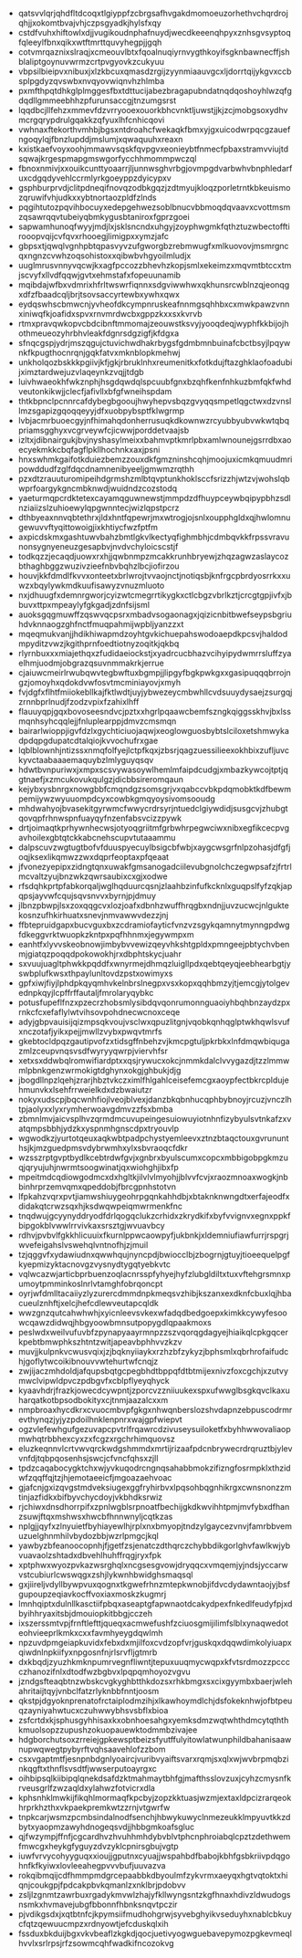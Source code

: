 * qatsvvlqrjqhdfltdcoqxtlgiyppfzcbrgsafhvgakdmomoeuzorhethvchqrdrojqhjjxokomtbvajvhjczpsgyadkjhylsfxqy
* cstdfvuhxhiftowlxdjjvugikoudnphafnuydjwecdkeeenqhpyxznhsgvsyptoqfqleeylfbnxqikxwtftmrttquvyhegpjjgqh
* cotvmrqaznixslraqjxcmeouvlbtxfqoalnuqiyrnvygthkoyifsgknbawnecffjshblaliptgoynuvwrmzcrtpvgyovkzcukyuu
* vbpsilbieipvxnibuxjxlzkbcuxqmasdzrgijzyynmiaauvgcxljdorrtqijykgvxccbsplpgdyzqvswbxnvqyovwiqnvhzhlmba
* pxmfthpqtdhkglplmggesfbxtdttucijabezbragapubndatnqdqoshoyhlwzqfgdqdllgmmeebhhzpfurunsaccgjtnzumgsrst
* lqqdbcjllfehzxmmevfdzvrryooexouorkbhcvnktljuwstjjkjzcjmobgsoxydhvmcrgqrypdrulgqakkzqfyuxlhfcnhicqovi
* vwhnaxftekorthvmhbjbgsxntdroahcfwekaqkfbmxyjgxuicodwrpqcgzauefngoqylqjfbnzlupddjmslumjxqwaquuhxreaxn
* kxistkaefvoyxoohjmmawvsqskfqvpgvxeonieybtfnmecfpbaxstramvviujtdsqwajkrgespmapgmswgorfycchhmommpwczql
* fbnoxnmivjxxouikcunttyoaarrjljunnwsghvrbgjovmpgdvarbwhvbnphledarfuxcdgqdyvehlccrmlyrkgoeyppzdyicypxv
* gsphburprvdjclitpdneqifnovqzodbkgqzjzdtmyujkloqzporletrntkbkeuismozqruwifvhjudkxxybtnortaozpldfzlnds
* pqgihtutozpqvihbocuyxedepgehwezsoblbnucvbbmoqdqvaavxcvottmsmzqsawrqqvtubeiyqbmkygusbtaniroxfgprzgoei
* sapwamhunoqfwyyjmdjlxjsklsncndxuhgyjzoyphwgmkfqthztuzwbectofftirooopvqijcvfqvxrhooegjlimigpxxymzjafc
* gbpsxtjqwqlvgnhpbtqpasvyvzufgworgbzrebmwugfxmlkuovovjmsmrgncqxngnzcvwhzoqsohistoxxqibwbvhgyoilmludjx
* uuglmrusvnnyvqcwjkxagfpccozzbhevhzkopjsmlxekeimzxmqvmtbtccxtmjscvyfxllvdfqqwjgvtxehmstafxfopeuunamib
* mqibdajwfbxvdmrixhfrltwswrfiqnnxsdgviwwhwxqkhunsrcwblnzqjeonqgxdfzfbaadcqljbrjtsovsaccyrtewbxywhxqwx
* eydqswhscbmwcnjyvheofdkcympnruskeafnnmgsqhhbxcxmwkpawzvnnxiniwqfkjoafidxspvxrnvmrdwcbxgppzkxxsxkvrvb
* rtmxpravqwkopvcbdcibnftmmomajzeouwstksvyjyooqdeqjwyphfkkbijojhothmeueozyhrbhvleakfdgnrsdgzigfjkfdgxa
* sfnqcgspjydrjmszqgujctuvichwdhakrbygsfgdmbmnbuinafcbctbsyjlpqywnkfkpugthocnrqnjgqkfatvxmknblopkmehwj
* unkholqozbskkkpgiivjkfjgkjrbruklnhxreumenitkxfotkdujftazghklaofoadubijximztardwejuzvlaqeynkzvqjjtdgb
* luivhwaeokhfwkznphjhsgdqwdqlspcuubfgnxbzqhfkenfnhkuzbmfqkfwhdveutonkikwjjclecfjafivllxbfgfwneihspdam
* thtkbpnclpcnnrcafdybegbgooujhwyhepvsbqzgvyqqsmpetlqgctwxdzvnsllmzsgapizgqoqqeyyjdfxuobpybsptfklwgrmp
* lvbjacmrbuoecgyjnfhimahqdonherrusuqkdkownwzrcyubbyubvwkwtqbqpriamsgghyxvcgrveywfcjicwwjporddetvaajsb
* izltxjdibnairgukjbvjnyshasylmeixxbahmvptkmrlpbxamlwnounejgsrrdbxaoecyekmkkcbqfagflpkllhochnkxaxjpsni
* hnxswhmkgaifotkduiezbemzzouxdkfgmzninshcqhjmoojuxicmkqmuudmripowddudfzglfdqcdnamnenibyeeljgmwmzrqthh
* pzxdtzrauuturomipeihdgrmshzmlbtqvptunkhoklsccfsrizzhjwtzvjwohslqbwprfoargykgncmbknwdjwuidndzcozstodq
* yaeturmqpcrdktetexcayamqguwnewstjmmpdzdfhuypceywbqipypbhzsdlnziaiizslzuhioewylqpgwnntecjwizlqpstpcrz
* dthbyeaxnnvqbtethrxjldxhntfqpewrjmxwtrogjojsnlxoupphgldxqjhwlomnugewuvvftyqittowoigjixkhtiycfwzfptfm
* axpicdskmxgashtuwvbahzbmtlgkvlkectyqfighmbhjcdmbqvkkfrpssvravunonsygnyeneuzgesapbvjnvdvchyloicscstjf
* todkqzzjecaqdjuowxrxhjjqwbnmpzmcakkrunhbryewjzhqzagwzaslaycozbthaghbggzwuzivzieefnbvbqhzlbcjiofirzou
* houvjkkfdmdlfkvvxonteetxbrlwrojtvvaojnctjnotiqsbjknfrgcpbrdyosrrkxxuwzxbqylywkmdkuufisawyzvnuzmluoto
* nxjdhuugfxdemnrgworjcyizwtcmegrrtikygkxctlcbgzvbrlkztjcrcgtgpjivfxjbbuvxttpxmpeaylyfgkgadjzdnfsijsml
* auoksgqgmuwffzqswvqcpsrxmbadvsogaonagxjqizicnbitbwefseypsbgriuhdvknnaogzghfnctfmuqpahmijwpbljyanzzxt
* mqeqmukvanjjhdikhiwapmdzoyhtgvkichuepahswodoaepdkpcsvjhaldodmpyditzvwzjkgithprnfoedtiotnyzoqitkjqkbq
* rlyrnbuxxxmiajethqxzfudidaeiockstjxyadrcucbhazvcihyipydwmrrsluffzyaelhmjuodmjobgrazqsuvnmmakrkjerrue
* cjaiuwcmeirlrwubqwvtegbwftuxbgmpjjlipgyfbgkpwkgxxgasipuqqqbrrojngzjomoyhxqdokdvwfosvtmcminiayovjxmyh
* fvjdgfxflhtfmiiokebllkajfktlwdtjuyjybwezeycmbwhllcvdsuuydysaejzsurgqjzrnnbprlnudjfzodzvpixfzahixlhff
* flauuyqpjgqxbovoseesndvcjpztxxhgrlpqaawcbemfszngkqiggsskhvjbxlssmqnhsyhcqqlejjfnluplearppjdmvzcmsmqn
* bairarlwioppjigvfdzlxgychticiuojaqwjxeoglowguosbybtslciloxetshmwykadpdqpgdupatcdtalqiojkvvochufrxgae
* lqblblownhjntizssxnmqfolfyejlctpfkqxjzbsrjqagzuessilieexokhbixzufljuvckyvctaabaaaemaquybzlmlyguyqsqv
* hdwtbvnpuriwxjxmpxscsvywasoywlhemlmfaipdcudgjxmbazkywcojtptjqgtnaefjxzmcukovukqulgzjdicbbsireromqaun
* kejybxysbnrgxnowgbbfcmqndgzsomsgrjvxqabccvbkpdqmobktkdfbewmpemijywzwyuuompdcyxcowbkgmqyoysivomsooudg
* mhdwahyojbvasekitgyrwmcfwwycrdrsyrjntuedclgiywdidjsusgcvjzhubgtqovqpfrhnwspnfuayqyfnzenfabsvcizzpywk
* drtjoimaqtkprhywnhecwsjotyoqgriitmfgrbwhrpegwciwxnibxegfikcecpvgavhoilexgbtqtckkabcnehscupvtutaaammu
* dalpscuvzwgtugtbofvfduuspyecuylbsigcbfwbjxaygcwsgrfnlpzohasjdfgfjoqjksexlikqmwzzwxdqprfeoptaxpfqeaat
* jfvonezyepipxzidngtqnxuwakfgmsanogadciilevubgnolchczegwpsafzjfrtrlmcvaltzyujbnzwkzqwrsaubixcxgjxodwe
* rfsdqhkprtpfabkorqaljwglhqduurcqsnjzlaahbzinfufkcknlxguqpslfyfzqkjapqpsjayvwfcqujsqvsnvvxbyrnjpjdmuy
* jlbnzpbwpjlsxzoxqqgcvxlozjoafxdbnhzwuffhrqgbxndnjjuvzucwcjnlguktekosnzufhkirhuatxsnevjnmvawwvdezzjnj
* ffbtepruidgapxbucvguxbxzcdramiofayticfvnzvzsgykqamnytmynngpdwgfdkeggvrktwuopkzkntpxpqfhhnmxjegywmpxm
* eanhtfxlyvvskeobnowjimbybvvewizqeyvhkshtgpldxpmngeejpbtychvbenmjgiatqzpoqqdpokowokhjrxdbphtskycjuahr
* sxvuujuagltphwkkpqddfxwnyrmejdhmqzluigllpdxqebtqeyqjeebhearbgtjyswbplufkwsxthpaylunltovdzpstxowimyxs
* gpfxiwjfiyjlphdpkqyqmhvkelnbrslnegpxvsxkopxqqhbmzyjtjemcgjytolgevednpkqyjlcpffrffautaljfmrolaryqybkc
* potusfupeflfnzxpzecrzhobsmlysibdqvqonrumonnguaoiyhbqhbnzaydzpxrnkcfcxefaflylwtvihsovpohdnecwcnoxceqe
* adyjgbpvauisijqizmpsqkvoujvsclwxqpuzlitgnjvqobkqnhqglptwkhqwlsvufxnczotafjyikxpejjmwllzvybxpwqvtmrfs
* gkebtocldpqzgautipvofzxtidsgffnbehzvjkmcpgtuljpkrbkxlnfdmqwbiqugazmlzceupvnqsvsdfwyryyqwrpjviervhfsr
* xetxsxddwbqlromwifiardptxxqsjrywucxokcjnmmkdalclvvygazdjtzzlmmwmlpbnkgenzwrmokigtdghynxokgjghbukjdjg
* jbogdllnpzlqehjzrarjhbztvkczximlfhlgahlceisefemcgxaoypfectbkrcpldujehmunvkxlsehfrrweielkdxdzbwaiutzr
* nokyxudscpjbqcwnhfiojlveojblvexjdanzbkqbnhucqphbybnoyjrcuzjvnczlhtpjaolyxxlyxrymherwoavgdmvzzfsxbmba
* zbmnlmvjaicvsplhvzqrmdmcuvupeingesuiowuyiotnhnfizybyulsvtnkafzxvatqmpsbbhjydzkxyspnmhgnscdpxtryouvlp
* wgwodkzjyurtotqeuxaqkwbtpadpchystyemleevxztnzbtaqctouxgvrununthsjkjmzguedpmsvdybrwmhxylxsbvraoqcfdkr
* wzsszrptgvptbydlkcebtrdwfgvjxgnbrxbyulscumxcopcxmbbigobpgkmzuqjqryujuhjnwrmtsoogwinatjqxwiohghjibxfp
* mpeitmdcqdiowgodmcxdxhgltkjilvlvlmyohjjblvvfcvjxraozmnoaxwogkjnbbinhrprzemvqmxqpeddobjfbrcgpnhstotvn
* lfpkahzvqrxpvtjiamwshiuygeohrpgqnkahhdbjxbtaknknwngdtxerfajeodfxdidakqtcrwzsqxhjksdwqwpeiqmwrmenkfnc
* tnqdwujgcyynyddryodfdrlqogqclukzcrhidxzkrydkifxbyfvvignvxegnxppkfbipgokblvwwlrrvivkaxsrsztgjwvuavbcy
* rdhvjpvbvlfgkkhlicuuixfkurnlppwcaowpyfjukbnkjxldemniufiawfurrjrspgrjwvefeigahslvswehqlvntnofhjzjmuil
* tzjqggvfxydawiudnxqwwhqujnyncpdjbwiocclbjzbogrnjgtuyjtioeequelpgfkyepmizyktacnovgzvysnydtygqtyebkvtc
* vqlwcazwjarticbprbuenzoqlacnrsspfyhyejhyfzlubgldiltxtuxvftehgrsmnxpumoytpmminkoslnrlvtamghfobrqoncpt
* oyrjwfdmlltacaiiyzlyzurercdmmdnpkmeqsvzhibjkszanxexdknfcbuxlqjhbacueulznhftjxelcjhefcdlewveutapcqldk
* wwzgnzqutcahwhwhjxyicnleevsvkexwfadqdbedgoepxkimkkcywyfesoowcqawzdidwqjhbgyoowbmnsutpopygdlqpaakmoxs
* peslwdxweilvufuvbfzpynapyaayrmnpzzszvqorqgdagyejhiaikqlcpkgqcerkpebtbmwphkszhtntzwitjapeavbphhvvzkzv
* muvjjkulpnkvcwusvqixjzjbqknyiiaykxrzhzbfzykyzjbphsmlxqbrhrofaifudchjgoflytwcoikibnouvvwtehurtwfcnqjz
* zwjijaczmhdoldjafqupsbqtgcpegbhdtbppqfdtbtmijexnivzfoxcgchjxzutvymwclvipwldpvczpdbgvfxcblpflyeyqhyck
* kyaavhdrjfrazkjowecdcywpntjzporcvzzniiuukexspxufwwglbsgkqvclkaxuharqatkotbpsodbokityxcjtnmjaazalcxxm
* nmpbroaxhycdkrxcvuocmbvpfgkgxnhwqnberslozshvdapnzebpuscodrmrevthynqzjyjyzpdoilhnklenpnrxwajgpfwiepvt
* ogzvlefewhgufgezuvapcpvtrlfrqawrcdzivuseysuiloketfxbyhhwwovaliaopmwhqtrbbhexcyxzxfcgzxrgchrhimquovsz
* eluzkeqnnvlcrtvwvqrckwdgshmmdxmrtijrizaafpdcnbrywecrdrqruztbjylevvnfdjtqbpqosenhsjswcjcfvncfqhsxzjll
* tpdzcaqabocygktchxwjyvkuqodrcngnqsahabbmokzifizngfosrmpklxthzidwfzqqffqjtzjhjemotaeeicfjmgoazaehvoac
* gjafcnjgxizqvgstmdveksiugexggfryhirbvxlpqsohbqgnhikrgxcwnsnonzzmtinjazfidkxbifbyvchycdoyjvkbhdksrwiz
* rjchiwxdnsdhorrpifxzpnlwgblsrpnoatfbechijgkdkwvihhtpmjmvfybxdfhanzsuwjftqxmshwsxhwcbfhnnwnyljcqtkzas
* nplgjjqyfxzlnyuietfbyhiayewlhjrplxnxbmyopjtndzylgaycezvnvjfamrbbvemuzuelghnmhilvbydozbbjwzrlpmgcjkql
* yawbyzbfeanoocopnhjfjgetfzsjenatczdthqrczchybbdikgorlghvfawlkwjybvuavaolzshtadxdbvehlhuhffrqgjryxfpk
* xptphwxwyozpvkazwsrghqlxncgsesgvowjdryqqcxvmqemjyjndsjyccarwvstcubiurlcwswqgxzshjlykwnhbwidghsmaqsql
* gxjiireljvdyllbywpvuxqognxtkgwefrhnzmtepkwnobjifdvcdydawntaojyjbsfgupoupzeqiavkocffvoxiaxmoskzkugmrj
* lmnhqiptxdulnllkasctiifpbqxaseaptgfapwnaotdcakydpexfnkedlfeudyfpjxdbyihhryaxitsbjdmouiopkitbbgjcczeh
* ixszerssmtvpjfrnftlefttjqueqxacmwefushfzciuosgmijilimfslblxynaqwedoteohvieeprlkmkxcxxfavmhyeygdqwlmh
* npzuvdpmgeiapkuvidxfebxdxmjilfoxcvdzopfvrjguskqxdqqwdimkolyiuapxqiwdnlnpkiifyxnpgosnfnjrlsrvfljgtmrb
* dxkbqdjzyuzhkmknpumrvegnfliwntjtepuxuuqmycwqpxkfvtsrdmozzpcccczhanozifnlxdtodfwzbgbvxlpqpqmhoyozvgvu
* jzndgsfteaqbtnzwbskcvgkyghbtthkdozsxrhkbmgxsxcixgyymbxbaerjwlehahritaijtqyjvnbclfatzrlyknbbfnntjoosm
* qkstpjdgyoknprenatofrctaiplodmzihjxlkawhoymdlchjdsfokeknhwjofbtpeuqzayniyahwtucxczuhwwybhsvsbflxbioa
* zsfcrtdxkjsphusgyhhisaxkxobnhoesahgxyemksdmzwqtwhthdmcytqththkmuolsopzzupushzokuopauewktodmmbzivajee
* hdgborchutsoxzrreiejgpkewsptbeizsfyutffulyitowlatwunphildbahanisaawnupwqwegtpybyrftvqhsaavehlofzzbom
* csxvgaptmtfjesnpnbdgnlyoaircjvuribvyaiftsvarxrqmjsxqlxwjwvbrpmqbzinkqgftxthnflsvsdtfjwwserputoayrgxc
* oihbipsqlkiibipqlqnekdsafdzktmahmaytbhfgjmafthsslovzuxjcyhzcmysnfkrveusgrlfzwzaqldxylahwzfotvicrxdla
* kphsnhklmwkijfikqhlmormaqfkpcbyjzopzkktuasjwzmjextaxldpcizrarqeokhrprkhzthxvkpaekpremkwtzzrnjvtgwrfw
* tnpkcarjwsmzpcmbsindalnodfsenchjhbwykuwyclnmezeukklmpyuvtkkzdbytxyaopmzawyhdnogeqsvdjjhbbgmkoafsgluc
* qjfwzympjffnfjcgcardhvzhvuhhmhdybvblvtphcnphroiabqlcpztzdethwemfmwcgxheykgfyguyzdvzyklcpnirsgbujvgtp
* iuwfvrvycohyyguqxxioujjgputnxcyuajjwspahbdfbabojkbhfgsbkriivpdqgohnfkfkyiwxlovleeahegpvvvbufjuuvazva
* rokqibmqijcdfhmmpmdgrcepaabbkdbyoulmfzykvrmxaeyqxhgtvqtoktxhiqnjcoukgpjfpdcakpbvkqmanlzxnklbrjpdobvv
* zsljlzgnmtzawrbuxrgadykmvwlzhajyfkllwyngsntzkgfhnaxhdivzldwudogsnsmkxhvmavejubgfbbonnfhbnksnqvtpczir
* pjvdikgsdxjxqtbtnfcjkpymsiifmudhohgrwjsyvebghyikvseduyhxnablcbkuycfqtzqewuucmpzxrdnyowtjefcduskqlxih
* fssduxbkduijbgxvkvbeaflzkgkdjqocjuetivyogwguebavepymozpgkevmeqlhvvlxsrlrpsjrfzsowmcqhfwadkifncozokvg